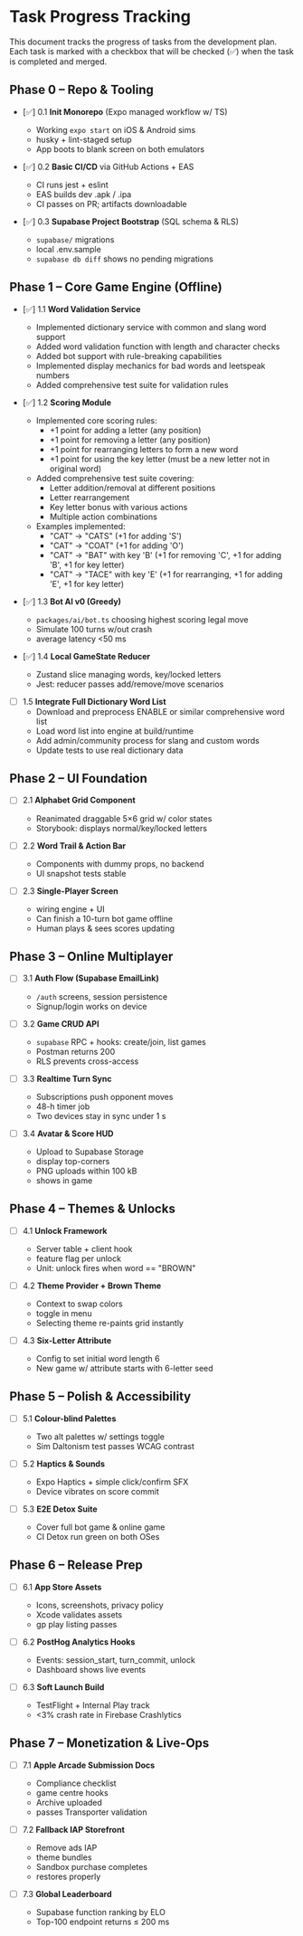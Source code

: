 # Task Progress Tracking

This document tracks the progress of tasks from the development plan. Each task is marked with a checkbox that will be checked (✅) when the task is completed and merged.

## Phase 0 – Repo & Tooling

- [✅] 0.1 **Init Monorepo** (Expo managed workflow w/ TS)
  - Working `expo start` on iOS & Android sims
  - husky + lint-staged setup
  - App boots to blank screen on both emulators

- [✅] 0.2 **Basic CI/CD** via GitHub Actions + EAS
  - CI runs jest + eslint
  - EAS builds dev .apk / .ipa
  - CI passes on PR; artifacts downloadable

- [✅] 0.3 **Supabase Project Bootstrap** (SQL schema & RLS)
  - `supabase/` migrations
  - local .env.sample
  - `supabase db diff` shows no pending migrations

## Phase 1 – Core Game Engine (Offline)

- [✅] 1.1 **Word Validation Service**
  - Implemented dictionary service with common and slang word support
  - Added word validation function with length and character checks
  - Added bot support with rule-breaking capabilities
  - Implemented display mechanics for bad words and leetspeak numbers
  - Added comprehensive test suite for validation rules

- [✅] 1.2 **Scoring Module**
  - Implemented core scoring rules:
    - +1 point for adding a letter (any position)
    - +1 point for removing a letter (any position)
    - +1 point for rearranging letters to form a new word
    - +1 point for using the key letter (must be a new letter not in original word)
  - Added comprehensive test suite covering:
    - Letter addition/removal at different positions
    - Letter rearrangement
    - Key letter bonus with various actions
    - Multiple action combinations
  - Examples implemented:
    - "CAT" → "CATS" (+1 for adding 'S')
    - "CAT" → "COAT" (+1 for adding 'O')
    - "CAT" → "BAT" with key 'B' (+1 for removing 'C', +1 for adding 'B', +1 for key letter)
    - "CAT" → "TACE" with key 'E' (+1 for rearranging, +1 for adding 'E', +1 for key letter)

- [✅] 1.3 **Bot AI v0 (Greedy)**
  - `packages/ai/bot.ts` choosing highest scoring legal move
  - Simulate 100 turns w/out crash
  - average latency <50 ms

- [✅] 1.4 **Local GameState Reducer**
  - Zustand slice managing words, key/locked letters
  - Jest: reducer passes add/remove/move scenarios

- [ ] 1.5 **Integrate Full Dictionary Word List**
  - Download and preprocess ENABLE or similar comprehensive word list
  - Load word list into engine at build/runtime
  - Add admin/community process for slang and custom words
  - Update tests to use real dictionary data

## Phase 2 – UI Foundation

- [ ] 2.1 **Alphabet Grid Component**
  - Reanimated draggable 5×6 grid w/ color states
  - Storybook: displays normal/key/locked letters

- [ ] 2.2 **Word Trail & Action Bar**
  - Components with dummy props, no backend
  - UI snapshot tests stable

- [ ] 2.3 **Single-Player Screen**
  - wiring engine + UI
  - Can finish a 10-turn bot game offline
  - Human plays & sees scores updating

## Phase 3 – Online Multiplayer

- [ ] 3.1 **Auth Flow (Supabase EmailLink)**
  - `/auth` screens, session persistence
  - Signup/login works on device

- [ ] 3.2 **Game CRUD API**
  - `supabase` RPC + hooks: create/join, list games
  - Postman returns 200
  - RLS prevents cross-access

- [ ] 3.3 **Realtime Turn Sync**
  - Subscriptions push opponent moves
  - 48-h timer job
  - Two devices stay in sync under 1 s

- [ ] 3.4 **Avatar & Score HUD**
  - Upload to Supabase Storage
  - display top-corners
  - PNG uploads within 100 kB
  - shows in game

## Phase 4 – Themes & Unlocks

- [ ] 4.1 **Unlock Framework**
  - Server table + client hook
  - feature flag per unlock
  - Unit: unlock fires when word == "BROWN"

- [ ] 4.2 **Theme Provider + Brown Theme**
  - Context to swap colors
  - toggle in menu
  - Selecting theme re-paints grid instantly

- [ ] 4.3 **Six-Letter Attribute**
  - Config to set initial word length 6
  - New game w/ attribute starts with 6-letter seed

## Phase 5 – Polish & Accessibility

- [ ] 5.1 **Colour-blind Palettes**
  - Two alt palettes w/ settings toggle
  - Sim Daltonism test passes WCAG contrast

- [ ] 5.2 **Haptics & Sounds**
  - Expo Haptics + simple click/confirm SFX
  - Device vibrates on score commit

- [ ] 5.3 **E2E Detox Suite**
  - Cover full bot game & online game
  - CI Detox run green on both OSes

## Phase 6 – Release Prep

- [ ] 6.1 **App Store Assets**
  - Icons, screenshots, privacy policy
  - Xcode validates assets
  - gp play listing passes

- [ ] 6.2 **PostHog Analytics Hooks**
  - Events: session_start, turn_commit, unlock
  - Dashboard shows live events

- [ ] 6.3 **Soft Launch Build**
  - TestFlight + Internal Play track
  - <3% crash rate in Firebase Crashlytics

## Phase 7 – Monetization & Live-Ops

- [ ] 7.1 **Apple Arcade Submission Docs**
  - Compliance checklist
  - game centre hooks
  - Archive uploaded
  - passes Transporter validation

- [ ] 7.2 **Fallback IAP Storefront**
  - Remove ads IAP
  - theme bundles
  - Sandbox purchase completes
  - restores properly

- [ ] 7.3 **Global Leaderboard**
  - Supabase function ranking by ELO
  - Top-100 endpoint returns ≤ 200 ms 